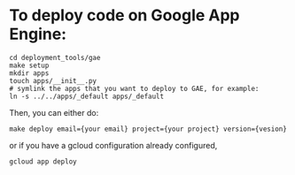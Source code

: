 # To deploy code on Google App Engine:

```
cd deployment_tools/gae
make setup
mkdir apps
touch apps/__init__.py
# symlink the apps that you want to deploy to GAE, for example:
ln -s ../../apps/_default apps/_default
```

Then, you can either do:

```
make deploy email={your email} project={your project} version={vesion}
```

or if you have a gcloud configuration already configured, 

```
gcloud app deploy
```
